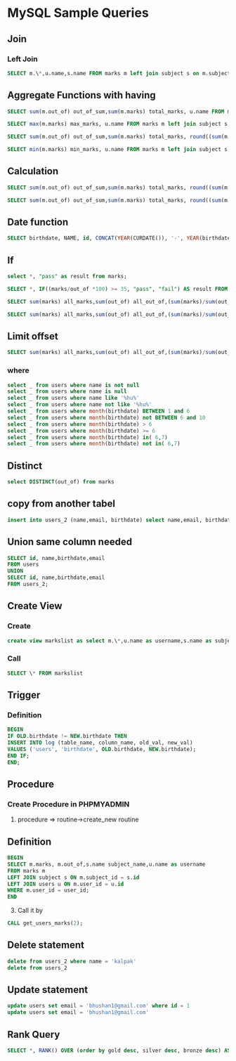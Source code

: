 # MySQL Sample Queries

## Join

### Left Join

```sql
SELECT m.\*,u.name,s.name FROM marks m left join subject s on m.subject_id = s.id left join users u on m.user_id = u.id
```

## Aggregate Functions with having

```sql
SELECT sum(m.out_of) out_of_sum,sum(m.marks) total_marks, u.name FROM marks m left join subject s on m.subject_id = s.id left join users u on m.user_id = u.id group by m.user_id
```

```sql
SELECT max(m.marks) max_marks, u.name FROM marks m left join subject s on m.subject_id = s.id left join users u on m.user_id = u.id group by m.user_id
```

```sql
SELECT sum(m.out_of) out_of_sum,sum(m.marks) total_marks, round((sum(m.marks)/sum(m.out_of))\*100,2) percentage, u.name FROM marks m left join subject s on m.subject_id = s.id left join users u on m.user_id = u.id group by m.user_id having percentage > 60;
```

```sql
SELECT min(m.marks) min_marks, u.name FROM marks m left join subject s on m.subject_id = s.id left join users u on m.user_id = u.id group by m.user_id
```

## Calculation

```sql
SELECT sum(m.out_of) out_of_sum,sum(m.marks) total_marks, round((sum(m.marks)/sum(m.out_of))\*100,2) percentage, u.name FROM marks m left join subject s on m.subject_id = s.id left join users u on m.user_id = u.id group by m.user_id
```

```sql
SELECT sum(m.out_of) out_of_sum,sum(m.marks) total_marks, round((sum(m.marks)/sum(m.out_of))\*100,2) percentage, upper( u.name) upper_name,lower(u.name) lower_name FROM marks m left join subject s on m.subject_id = s.id left join users u on m.user_id = u.id group by m.user_id having percentage > 60
```

## Date function

```sql
SELECT birthdate, NAME, id, CONCAT(YEAR(CURDATE()), '-', YEAR(birthdate),'-',(RIGHT(CURDATE(), 5) < RIGHT(birthdate, 5))) AS formula, YEAR(CURDATE()) - YEAR(birthdate) - (RIGHT(CURDATE(), 5) < RIGHT(birthdate, 5)) AS age FROM users;
```

## If

```sql
select *, "pass" as result from marks;
```

```sql
SELECT *, IF((marks/out_of *100) >= 35, "pass", "fail") AS result FROM marks;
```

```sql
SELECT sum(marks) all_marks,sum(out_of) all_out_of,(sum(marks)/sum(out_of) *100) percentage, IF((sum(marks)/sum(out_of) *100) >= 35, "pass", "fail") AS result, u.name FROM marks m left join subject s on m.subject_id = s.id left join users u on m.user_id = u.id group by m.user_id
```

```sql
SELECT sum(marks) all_marks,sum(out_of) all_out_of,(sum(marks)/sum(out_of) *100) percentage, IF((sum(marks)/sum(out_of) *100) >= 35, "pass", "fail") AS result, u.name FROM marks m left join subject s on m.subject_id = s.id left join users u on m.user_id = u.id group by m.user_id order by percentage desc LIMIT 3
```

## Limit offset

```sql
SELECT sum(marks) all_marks,sum(out_of) all_out_of,(sum(marks)/sum(out_of) *100) percentage, IF((sum(marks)/sum(out_of) *100) >= 35, "pass", "fail") AS result, u.name FROM marks m left join subject s on m.subject_id = s.id left join users u on m.user_id = u.id group by m.user_id order by percentage desc LIMIT 1,3
```

### where

```sql
select _ from users where name is not null
select _ from users where name is null
select _ from users where name like '%hu%'
select _ from users where name not like '%hu%'
select _ from users where month(birthdate) BETWEEN 1 and 6
select _ from users where month(birthdate) not BETWEEN 6 and 10
select _ from users where month(birthdate) > 6
select _ from users where month(birthdate) >= 6
select _ from users where month(birthdate) in( 6,7)
select _ from users where month(birthdate) not in( 6,7)
```

## Distinct

```sql
select DISTINCT(out_of) from marks
```

## copy from another tabel

```sql
insert into users_2 (name,email, birthdate) select name,email, birthdate from users
```

## Union same column needed

```sql
SELECT id, name,birthdate,email
FROM users
UNION
SELECT id, name,birthdate,email
FROM users_2;
```

## Create View

### Create

```sql
create view markslist as select m.\*,u.name as username,s.name as subjectname FROM marks m left join subject s on m.subject_id = s.id left join users u on m.user_id = u.id
```

### Call

```sql
SELECT \* FROM markslist
```

## Trigger

### Definition

```sql
BEGIN
IF OLD.birthdate != NEW.birthdate THEN
INSERT INTO log (table_name, column_name, old_val, new_val)
VALUES ('users', 'birthdate', OLD.birthdate, NEW.birthdate);
END IF;
END;
```

## Procedure

### Create Procedure in PHPMYADMIN

1. procedure => routine->create_new routine

## Definition

```sql
BEGIN
SELECT m.marks, m.out_of,s.name subject_name,u.name as username
FROM marks m
LEFT JOIN subject s ON m.subject_id = s.id
LEFT JOIN users u ON m.user_id = u.id
WHERE m.user_id = user_id;
END
```

3. Call it by

```sql
CALL get_users_marks(2);
```

## Delete statement

```sql
delete from users_2 where name = 'kalpak'
delete from users_2
```

## Update statement

```sql
update users set email = 'bhushan1@gmail.com' where id = 1
update users set email = 'bhushan1@gmail.com'
```

## Rank Query

```sql
SELECT *, RANK() OVER (order by gold desc, silver desc, bronze desc) AS rank FROM `medal` order by gold desc, silver desc, bronze desc;
```
